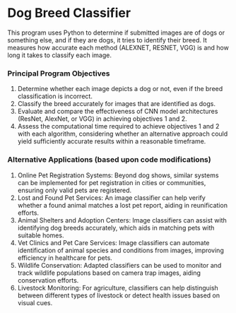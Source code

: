 # Dog Breed Classifier
This program uses Python to determine if submitted images are of dogs or something else, and if they are dogs, it tries to identify their breed.
It measures how accurate each method (ALEXNET, RESNET, VGG) is and how long it takes to classify each image.

### Principal Program Objectives
1. Determine whether each image depicts a dog or not, even if the breed classification is incorrect.
2. Classify the breed accurately for images that are identified as dogs.
3. Evaluate and compare the effectiveness of CNN model architectures (ResNet, AlexNet, or VGG) in achieving objectives 1 and 2.
4. Assess the computational time required to achieve objectives 1 and 2 with each algorithm, considering whether an alternative approach could yield sufficiently accurate
   results within a reasonable timeframe.

### Alternative Applications (based upon code modifications)
1. Online Pet Registration Systems: Beyond dog shows, similar systems can be implemented for pet registration in cities or communities, ensuring only valid pets are registered.
2. Lost and Found Pet Services: An image classifier can help verify whether a found animal matches a lost pet report, aiding in reunification efforts.
3. Animal Shelters and Adoption Centers: Image classifiers can assist with identifying dog breeds accurately, which aids in matching pets with suitable homes.
4. Vet Clinics and Pet Care Services: Image classifiers can automate identification of animal species and conditions from images, improving efficiency in healthcare for pets.
5. Wildlife Conservation: Adapted classifiers can be used to monitor and track wildlife populations based on camera trap images, aiding conservation efforts.
6. Livestock Monitoring: For agriculture, classifiers can help distinguish between different types of livestock or detect health issues based on visual cues.
